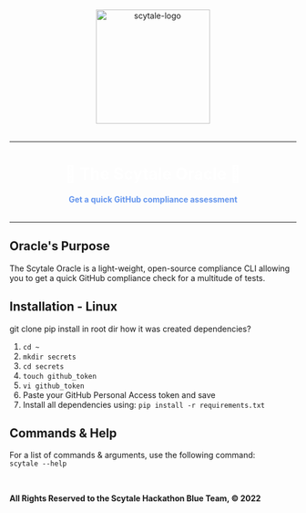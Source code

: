 <div style="text-align:center"> 
  <br/>
  <br/>
  <img src="https://scytale.ai/wp-content/uploads/2021/07/scytale-logo.svg" alt="scytale-logo" width="200px"/>
  <br/>
  <br/>
  <hr/>
  <h1 style="text-align:center;color:white">🔮 The Scytale Oracle 🔮</h1>
  <strong style="text-align:center;color:cornflowerblue">Get a quick GitHub compliance assessment</strong>
  <br/>
  <br/>
</div>

<hr />

## Oracle's Purpose

The Scytale Oracle is a light-weight, open-source compliance CLI allowing you to get a quick GitHub compliance check for
a multitude of tests.

## Installation - Linux

git clone pip install in root dir how it was created dependencies?

1. ``cd ~``
2. ``mkdir secrets``
3. ``cd secrets``
4. ``touch github_token``
5. ``vi github_token``
6. Paste your GitHub Personal Access token and save
7. Install all dependencies using: ``pip install -r requirements.txt``

## Commands & Help

For a list of commands & arguments, use the following command:  
``scytale --help``

<br>

**All Rights Reserved to the Scytale Hackathon Blue Team, &#169; 2022**